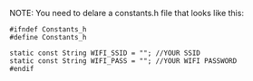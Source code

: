 NOTE: You need to delare a constants.h file that looks like this:

    #ifndef Constants_h
    #define Constants_h

    static const String WIFI_SSID = ""; //YOUR SSID
    static const String WIFI_PASS = ""; //YOUR WIFI PASSWORD
    #endif
